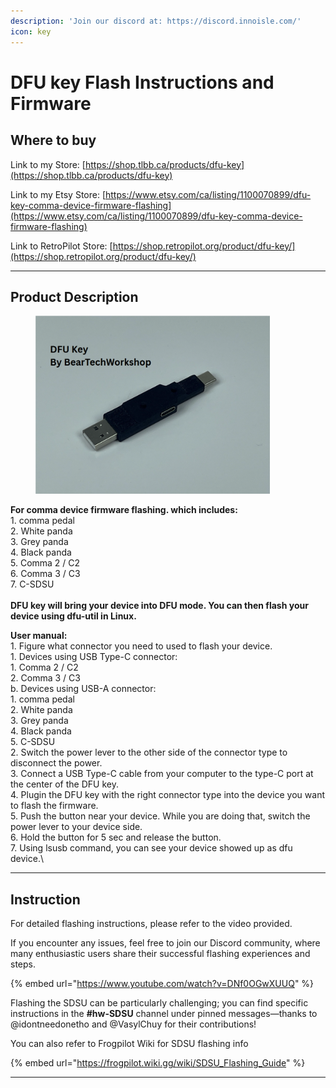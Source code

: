 ```yaml
---
description: 'Join our discord at: https://discord.innoisle.com/'
icon: key
---
```


# DFU key Flash Instructions and Firmware

## Where to buy

Link to my Store: [https://shop.tlbb.ca/products/dfu-key](https://shop.tlbb.ca/products/dfu-key)

Link to my Etsy Store: [https://www.etsy.com/ca/listing/1100070899/dfu-key-comma-device-firmware-flashing](https://www.etsy.com/ca/listing/1100070899/dfu-key-comma-device-firmware-flashing)

Link to RetroPilot Store: [https://shop.retropilot.org/product/dfu-key/](https://shop.retropilot.org/product/dfu-key/)

***

## Product Description

<figure><img src="../.gitbook/assets/with text.png" alt="" width="375"><figcaption></figcaption></figure>

**For comma device firmware flashing. which includes:**\
1\. comma pedal\
2\. White panda\
3\. Grey panda\
4\. Black panda\
5\. Comma 2 / C2\
6\. Comma 3 / C3\
7\. C-SDSU\
\
**DFU key will bring your device into DFU mode. You can then flash your device using dfu-util in Linux.**

**User manual:**\
1\. Figure what connector you need to used to flash your device.\
1\. Devices using USB Type-C connector:\
1\. Comma 2 / C2\
2\. Comma 3 / C3\
b. Devices using USB-A connector:\
1\. comma pedal\
2\. White panda\
3\. Grey panda\
4\. Black panda\
5\. C-SDSU\
2\. Switch the power lever to the other side of the connector type to disconnect the power.\
3\. Connect a USB Type-C cable from your computer to the type-C port at the center of the DFU key.\
4\. Plugin the DFU key with the right connector type into the device you want to flash the firmware.\
5\. Push the button near your device. While you are doing that, switch the power lever to your device side.\
6\. Hold the button for 5 sec and release the button.\
7\. Using lsusb command, you can see your device showed up as dfu device.\


***

## Instruction

For detailed flashing instructions, please refer to the video provided.&#x20;

If you encounter any issues, feel free to join our Discord community, where many enthusiastic users share their successful flashing experiences and steps.&#x20;

{% embed url="https://www.youtube.com/watch?v=DNf0OGwXUUQ" %}

Flashing the SDSU can be particularly challenging; you can find specific instructions in the **#hw-SDSU** channel under pinned messages—thanks to @idontneedonetho and @VasylChuy for their contributions!

You can also refer to Frogpilot Wiki for SDSU flashing info

{% embed url="https://frogpilot.wiki.gg/wiki/SDSU_Flashing_Guide" %}

***
